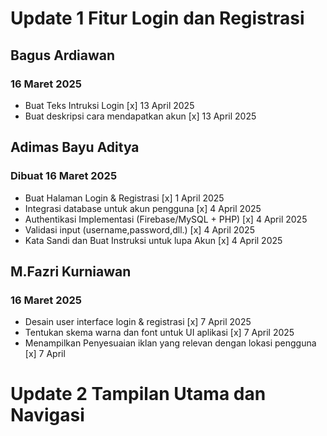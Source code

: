 # Update 1 Fitur Login dan Registrasi

## Bagus Ardiawan

### 16 Maret 2025

- Buat Teks Intruksi Login [x] 13 April 2025
- Buat deskripsi cara mendapatkan akun [x] 13 April 2025

## Adimas Bayu Aditya

### Dibuat 16 Maret 2025

- Buat Halaman Login & Registrasi [x] 1 April 2025
- Integrasi database untuk akun pengguna [x] 4 April 2025
- Authentikasi Implementasi (Firebase/MySQL + PHP) [x] 4 April 2025
- Validasi input (username,password,dll.) [x] 4 April 2025
- Kata Sandi dan Buat Instruksi untuk lupa Akun [x] 4 April 2025

## M.Fazri Kurniawan

### 16 Maret 2025

- Desain user interface login & registrasi [x] 7 April 2025
- Tentukan skema warna dan font untuk UI aplikasi [x] 7 April 2025
- Menampilkan Penyesuaian iklan yang relevan dengan lokasi pengguna [x] 7 April

# Update 2 Tampilan Utama dan Navigasi
